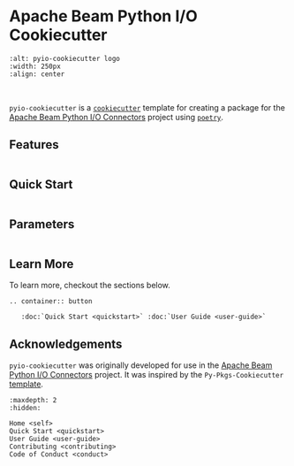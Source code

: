 # Apache Beam Python I/O Cookiecutter

```{image} _static/logo.png
:alt: pyio-cookiecutter logo
:width: 250px
:align: center
```

<br>

`pyio-cookiecutter` is a [`cookiecutter`](https://cookiecutter.readthedocs.io/en/latest/) template for creating a package for the [Apache Beam Python I/O Connectors](https://github.com/beam-pyio) project using [`poetry`](https://python-poetry.org).

## Features

```{include} stubs/features-stub.md
```

## Quick Start

```{include} stubs/quickstart-stub.md
```

## Parameters

```{include} stubs/parameters-stub.md
```

## Learn More

To learn more, checkout the sections below.

```{eval-rst}
.. container:: button

   :doc:`Quick Start <quickstart>` :doc:`User Guide <user-guide>`
```

## Acknowledgements

`pyio-cookiecutter` was originally developed for use in the [Apache Beam Python I/O Connectors](https://github.com/beam-pyio) project. It was inspired by the `Py-Pkgs-Cookiecutter` [template](https://github.com/py-pkgs/py-pkgs-cookiecutter).

```{toctree}
:maxdepth: 2
:hidden:

Home <self>
Quick Start <quickstart>
User Guide <user-guide>
Contributing <contributing>
Code of Conduct <conduct>
```
